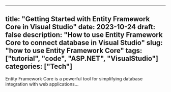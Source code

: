 <!-- +++
title = 'Will the website building be successful this time?'
date = 2024-04-08T16:03:41-04:00
draft = true
+++
 -->
 ---
title: "Getting Started with Entity Framework Core in Visual Studio"
date: 2023-10-24
draft: false
description: "How to use Entity Framework Core to connect database in Visual Studio"
slug: "how to use Entity Framework Core"
tags: ["tutorial", "code", "ASP.NET", "VisualStudio"]
categories: ["Tech"]
---

Entity Framework Core is a powerful tool for simplifying database integration with web applications...
